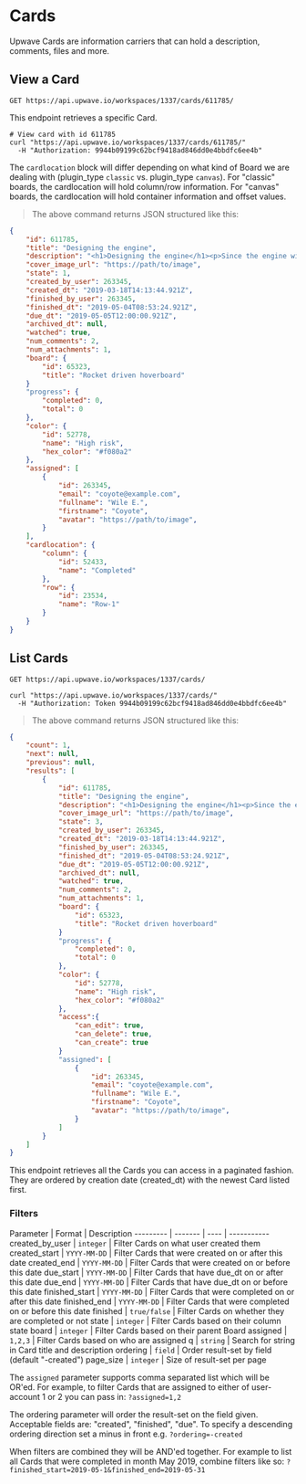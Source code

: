 # Cards

Upwave Cards are information carriers that can hold a description, comments, files and more.


## View a Card

`GET https://api.upwave.io/workspaces/1337/cards/611785/`

This endpoint retrieves a specific Card.

```shell
# View card with id 611785
curl "https://api.upwave.io/workspaces/1337/cards/611785/"
  -H "Authorization: 9944b09199c62bcf9418ad846dd0e4bbdfc6ee4b"
```

The `cardlocation` block will differ depending on what kind of Board we are dealing with (plugin_type `classic` vs. plugin_type `canvas`).
For "classic" boards, the cardlocation will hold column/row information. For "canvas" boards, the cardlocation will hold container information and offset values.

> The above command returns JSON structured like this:

```json
{
    "id": 611785,
    "title": "Designing the engine",
    "description": "<h1>Designing the engine</h1><p>Since the engine will run on Thorium, we need to ...</p>",
    "cover_image_url": "https://path/to/image",
    "state": 1,
    "created_by_user": 263345,
    "created_dt": "2019-03-18T14:13:44.921Z",
    "finished_by_user": 263345,
    "finished_dt": "2019-05-04T08:53:24.921Z",
    "due_dt": "2019-05-05T12:00:00.921Z",
    "archived_dt": null,
    "watched": true,
    "num_comments": 2,
    "num_attachments": 1,
    "board": {
        "id": 65323,
        "title": "Rocket driven hoverboard"
    }
    "progress": {
        "completed": 0,
        "total": 0
    },
    "color": {
        "id": 52778,
        "name": "High risk",
        "hex_color": "#f080a2"
    },
    "assigned": [
        {
            "id": 263345,
            "email": "coyote@example.com",
            "fullname": "Wile E.",
            "firstname": "Coyote",
            "avatar": "https://path/to/image",
        }
    ],
    "cardlocation": {
        "column": {
            "id": 52433,
            "name": "Completed"
        },
        "row": {
            "id": 23534,
            "name": "Row-1"
        }
    }
}
```


## List Cards

`GET https://api.upwave.io/workspaces/1337/cards/`

```shell
curl "https://api.upwave.io/workspaces/1337/cards/"
  -H "Authorization: Token 9944b09199c62bcf9418ad846dd0e4bbdfc6ee4b"
```

> The above command returns JSON structured like this:

```json
{
    "count": 1,
    "next": null,
    "previous": null,
    "results": [
        {
            "id": 611785,
            "title": "Designing the engine",
            "description": "<h1>Designing the engine</h1><p>Since the engine will run on Thorium, we need to ...</p>",
            "cover_image_url": "https://path/to/image",
            "state": 3,
            "created_by_user": 263345,
            "created_dt": "2019-03-18T14:13:44.921Z",
            "finished_by_user": 263345,
            "finished_dt": "2019-05-04T08:53:24.921Z",
            "due_dt": "2019-05-05T12:00:00.921Z",
            "archived_dt": null,
            "watched": true,
            "num_comments": 2,
            "num_attachments": 1,
            "board": {
                "id": 65323,
                "title": "Rocket driven hoverboard"
            }
            "progress": {
                "completed": 0,
                "total": 0
            },
            "color": {
                "id": 52778,
                "name": "High risk",
                "hex_color": "#f080a2"
            },
            "access":{
                "can_edit": true,
                "can_delete": true,
                "can_create": true
            }
            "assigned": [
                {
                    "id": 263345,
                    "email": "coyote@example.com",
                    "fullname": "Wile E.",
                    "firstname": "Coyote",
                    "avatar": "https://path/to/image",
                }
            ]
        }
    ]
}
```

This endpoint retrieves all the Cards you can access in a paginated fashion.
They are ordered by creation date (created_dt) with the newest Card listed first.

### Filters

Parameter | Format | Description
--------- | ------- | ---- | -----------
created_by_user | `integer` | Filter Cards on what user created them
created_start | `YYYY-MM-DD` | Filter Cards that were created on or after this date
created_end | `YYYY-MM-DD` | Filter Cards that were created on or before this date
due_start | `YYYY-MM-DD` | Filter Cards that have due_dt on or after this date
due_end | `YYYY-MM-DD` | Filter Cards that have due_dt on or before this date
finished_start | `YYYY-MM-DD` | Filter Cards that were completed on or after this date
finished_end | `YYYY-MM-DD` | Filter Cards that were completed on or before this date
finished | `true/false` | Filter Cards on whether they are completed or not
state | `integer` | Filter Cards based on their column state
board | `integer` | Filter Cards based on their parent Board
assigned | `1,2,3` | Filter Cards based on who are assigned
q | `string` | Search for string in Card title and description
ordering | `field` | Order result-set by field (default "-created")
page_size | `integer` | Size of result-set per page

The `assigned` parameter supports comma separated list which will be OR'ed.
For example, to filter Cards that are assigned to either of user-account 1 or 2 you can pass in:
`?assigned=1,2`

The ordering parameter will order the result-set on the field given. Acceptable fields are:
"created", "finished", "due". To specify a descending ordering direction set a minus in front e.g. `?ordering=-created`

When filters are combined they will be AND'ed together. For example to list all Cards that were
completed in month May 2019, combine filters like so: `?finished_start=2019-05-1&finished_end=2019-05-31`
